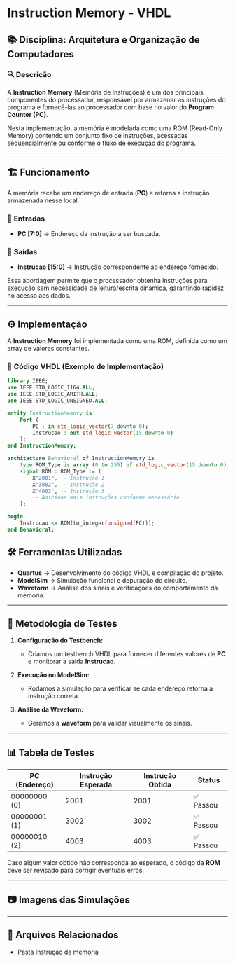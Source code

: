 # Instruction Memory - VHDL

## 📚 Disciplina: Arquitetura e Organização de Computadores  

### 🔍 Descrição  
A **Instruction Memory** (Memória de Instruções) é um dos principais componentes do processador, responsável por armazenar as instruções do programa e fornecê-las ao processador com base no valor do **Program Counter (PC)**.  

Nesta implementação, a memória é modelada como uma ROM (Read-Only Memory) contendo um conjunto fixo de instruções, acessadas sequencialmente ou conforme o fluxo de execução do programa.  

---

## 🏗️ Funcionamento  

A memória recebe um endereço de entrada (**PC**) e retorna a instrução armazenada nesse local.  

### 🔹 **Entradas**  
- **PC [7:0]** → Endereço da instrução a ser buscada.  

### 🔹 **Saídas**  
- **Instrucao [15:0]** → Instrução correspondente ao endereço fornecido.  

Essa abordagem permite que o processador obtenha instruções para execução sem necessidade de leitura/escrita dinâmica, garantindo rapidez no acesso aos dados.  

---

## ⚙️ Implementação  

A **Instruction Memory** foi implementada como uma ROM, definida como um array de valores constantes.  

### 🔧 **Código VHDL (Exemplo de Implementação)**  

```vhdl
library IEEE;
use IEEE.STD_LOGIC_1164.ALL;
use IEEE.STD_LOGIC_ARITH.ALL;
use IEEE.STD_LOGIC_UNSIGNED.ALL;

entity InstructionMemory is
    Port (
        PC : in std_logic_vector(7 downto 0);
        Instrucao : out std_logic_vector(15 downto 0)
    );
end InstructionMemory;

architecture Behavioral of InstructionMemory is
    type ROM_Type is array (0 to 255) of std_logic_vector(15 downto 0);
    signal ROM : ROM_Type := (
        X"2001", -- Instrução 1
        X"3002", -- Instrução 2
        X"4003", -- Instrução 3
        -- Adicione mais instruções conforme necessário
    );

begin
    Instrucao <= ROM(to_integer(unsigned(PC)));
end Behavioral;
```

## 🛠️ Ferramentas Utilizadas  

- **Quartus** → Desenvolvimento do código VHDL e compilação do projeto.  
- **ModelSim** → Simulação funcional e depuração do circuito.  
- **Waveform** → Análise dos sinais e verificações do comportamento da memória.  

---
## 📌 **Metodologia de Testes**  

1. **Configuração do Testbench:**  
   - Criamos um testbench VHDL para fornecer diferentes valores de **PC** e monitorar a saída **Instrucao**.  

2. **Execução no ModelSim:**  
   - Rodamos a simulação para verificar se cada endereço retorna a instrução correta.  

3. **Análise da Waveform:**  
   - Geramos a **waveform** para validar visualmente os sinais.  

---

## 📊 **Tabela de Testes**  

| PC (Endereço) | Instrução Esperada | Instrução Obtida | Status |
|--------------|-------------------|-----------------|--------|
| 00000000 (0) | 2001              | 2001           | ✅ Passou |
| 00000001 (1) | 3002              | 3002           | ✅ Passou |
| 00000010 (2) | 4003              | 4003           | ✅ Passou |

Caso algum valor obtido não corresponda ao esperado, o código da **ROM** deve ser revisado para corrigir eventuais erros.  

---

## 📷 **Imagens das Simulações**  




---

## 📂 Arquivos Relacionados

- [Pasta Instrução da memória](../src/Instruction_Memory)
